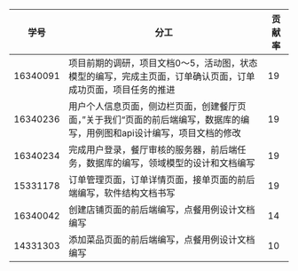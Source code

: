 |学号|分工|贡献率|
|------|---------------|--|
|16340091|项目前期的调研，项目文档0～5，活动图，状态模型的编写，完成主页面，订单确认页面，订单成功页面，项目任务的推进|19|
|16340236|用户个人信息页面，侧边栏页面，创建餐厅页面，”关于我们“页面的前后端编写，数据库的编写，用例图和api设计编写，项目文档的修改|19|
|16340234|完成用户登录，餐厅审核的服务器，前后端任务，数据库的编写，领域模型的设计和文档编写|19|
|15331178|订单管理页面，订单详情页面，接单页面的前后端编写，软件结构文档书写|19|
|16340042|创建店铺页面的前后端编写，点餐用例设计文档编写|14|
|14331303|添加菜品页面的前后端编写，点餐用例设计文档编写|10|
